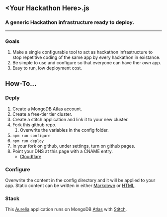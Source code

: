 ## \<Your Hackathon Here\>.js
### A generic Hackathon infrastructure ready to deploy. 

---

### Goals
1. Make a single configurable tool to act as hackathon infrastructure to stop repetitive coding of the same app by every hackathon in existance. 
1. Be simple to use and configure so that everyone can have ther _own_ app. 
1. Easy to run, low deployment cost. 

## How-To...
### Deply
1. Create a MongoDB [Atlas](https://cloud.mongodb.com/user#/atlas/login) account.
1. Create a free-tier tier cluster. 
1. Create a stitch application and link it to your new cluster.
1. Fork this github repo. 
    1. Overwrite the variables in the config folder. 
1. `npm run configure`
1. `npm run deploy`
1. In your fork on github, under settings, turn on github pages.
1. Point your DNS at this page with a CNAME entry.
    - [Cloudflare](https://support.cloudflare.com/hc/en-us/articles/200169046-How-do-I-add-a-CNAME-record-)

### Configure
Overwrite the content in the config directory and it will be applied to your app.
Static content can be written in either [Markdown](https://www.markdownguide.org/cheat-sheet) or [HTML](https://web.stanford.edu/group/csp/cs21/htmlcheatsheet.pdf).

### Stack
This [Aurelia](https://aurelia.io/) application runs on MongoDB [Atlas](http://atlas.mongodb.com) with [Stitch](http://stitch.mongodb.com).
